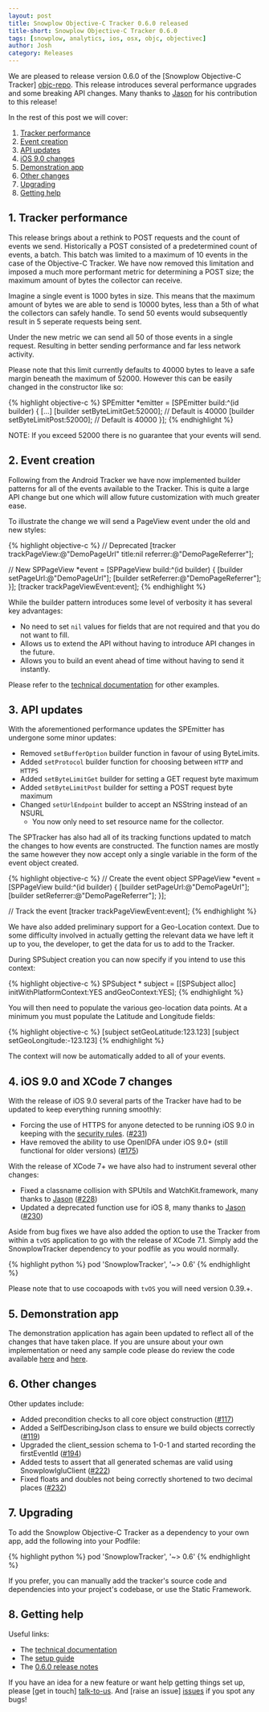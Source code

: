 ```yaml
---
layout: post
title: Snowplow Objective-C Tracker 0.6.0 released
title-short: Snowplow Objective-C Tracker 0.6.0
tags: [snowplow, analytics, ios, osx, objc, objectivec]
author: Josh
category: Releases
---
```


We are pleased to release version 0.6.0 of the [Snowplow Objective-C Tracker] [objc-repo].  This release introduces several performance upgrades and some breaking API changes. Many thanks to [Jason][iamjason] for his contribution to this release!

In the rest of this post we will cover:

1. [Tracker performance](/blog/2015/11/04/snowplow-objective-c-tracker-0.6.0-released/#tracker-performance)
2. [Event creation](/blog/2015/11/04/snowplow-objective-c-tracker-0.6.0-released/#event-creation)
3. [API updates](/blog/2015/11/04/snowplow-objective-c-tracker-0.6.0-released/#api-updates)
4. [iOS 9.0 changes](/blog/2015/11/04/snowplow-objective-c-tracker-0.6.0-released/#ios-9.0)
5. [Demonstration app](/blog/2015/11/04/snowplow-objective-c-tracker-0.6.0-released/#demo)
6. [Other changes](/blog/2015/11/04/snowplow-objective-c-tracker-0.6.0-released/#changes)
7. [Upgrading](/blog/2015/11/04/snowplow-objective-c-tracker-0.6.0-released/#upgrading)
8. [Getting help](/blog/2015/11/04/snowplow-objective-c-tracker-0.6.0-released/#help)

<!--more-->

<h2><a name="tracker-performance">1. Tracker performance</a></h2>

This release brings about a rethink to POST requests and the count of events we send.  Historically a POST consisted of a predetermined count of events, a batch.  This batch was limited to a maximum of 10 events in the case of the Objective-C Tracker.  We have now removed this limitation and imposed a much more performant metric for determining a POST size; the maximum amount of bytes the collector can receive.

Imagine a single event is 1000 bytes in size.  This means that the maximum amount of bytes we are able to send is 10000 bytes, less than a 5th of what the collectors can safely handle.  To send 50 events would subsequently result in 5 seperate requests being sent.

Under the new metric we can send all 50 of those events in a single request.  Resulting in better sending performance and far less network activity.

Please note that this limit currently defaults to 40000 bytes to leave a safe margin beneath the maximum of 52000.  However this can be easily changed in the constructor like so:

{% highlight objective-c %}
SPEmitter *emitter = [SPEmitter build:^(id<SPEmitterBuilder> builder) {
        [...]
        [builder setByteLimitGet:52000]; // Default is 40000
        [builder setByteLimitPost:52000]; // Default is 40000
    }];
{% endhighlight %}

NOTE: If you exceed 52000 there is no guarantee that your events will send.

<h2><a name="event-creation">2. Event creation</a></h2>

Following from the Android Tracker we have now implemented builder patterns for all of the events available to the Tracker.  This is quite a large API change but one which will allow future customization with much greater ease.

To illustrate the change we will send a PageView event under the old and new styles:

{% highlight objective-c %}
// Deprecated
[tracker trackPageView:@"DemoPageUrl" 
                 title:nil 
              referrer:@"DemoPageReferrer"];

// New
SPPageView *event = [SPPageView build:^(id<SPPageViewBuilder> builder) {
    [builder setPageUrl:@"DemoPageUrl"];
    [builder setReferrer:@"DemoPageReferrer"];
}];
[tracker trackPageViewEvent:event];
{% endhighlight %}

While the builder pattern introduces some level of verbosity it has several key advantages:

* No need to set `nil` values for fields that are not required and that you do not want to fill.
* Allows us to extend the API without having to introduce API changes in the future.
* Allows you to build an event ahead of time without having to send it instantly.

Please refer to the [technical documentation][tech-docs] for other examples.

<h2><a name="api-updates">3. API updates</a></h2>

With the aforementioned performance updates the SPEmitter has undergone some minor updates:

* Removed `setBufferOption` builder function in favour of using ByteLimits.
* Added `setProtocol` builder function for choosing between `HTTP` and `HTTPS`
* Added `setByteLimitGet` builder for setting a GET request byte maximum
* Added `setByteLimitPost` builder for setting a POST request byte maximum
* Changed `setUrlEndpoint` builder to accept an NSString instead of an NSURL
  - You now only need to set resource name for the collector.

The SPTracker has also had all of its tracking functions updated to match the changes to how events are constructed.  The function names are mostly the same however they now accept only a single variable in the form of the event object created.

{% highlight objective-c %}
// Create the event object
SPPageView *event = [SPPageView build:^(id<SPPageViewBuilder> builder) {
    [builder setPageUrl:@"DemoPageUrl"];
    [builder setReferrer:@"DemoPageReferrer"];
}];

// Track the event
[tracker trackPageViewEvent:event];
{% endhighlight %}

We have also added preliminary support for a Geo-Location context.  Due to some difficulty involved in actually getting the relevant data we have left it up to you, the developer, to get the data for us to add to the Tracker.

During SPSubject creation you can now specify if you intend to use this context:

{% highlight objective-c %}
SPSubject * subject = [[SPSubject alloc] initWithPlatformContext:YES andGeoContext:YES];
{% endhighlight %}

You will then need to populate the various geo-location data points.  At a minimum you must populate the Latitude and Longitude fields:

{% highlight objective-c %}
[subject setGeoLatitude:123.123]
[subject setGeoLongitude:-123.123]
{% endhighlight %}

The context will now be automatically added to all of your events.

<h2><a name="ios-9.0">4. iOS 9.0 and XCode 7 changes</a></h2>

With the release of iOS 9.0 several parts of the Tracker have had to be updated to keep everything running smoothly:

* Forcing the use of HTTPS for anyone detected to be running iOS 9.0 in keeping with the [security rules][9.0-release-notes]. ([#231][231])
* Have removed the ability to use OpenIDFA under iOS 9.0+ (still functional for older versions) ([#175][175])

With the release of XCode 7+ we have also had to instrument several other changes:

* Fixed a classname collision with SPUtils and WatchKit.framework, many thanks to [Jason][iamjason] ([#228][228])
* Updated a deprecated function use for iOS 8, many thanks to [Jason][iamjason] ([#230][230])

Aside from bug fixes we have also added the option to use the Tracker from within a `tvOS` application to go with the release of XCode 7.1.  Simply add the SnowplowTracker dependency to your podfile as you would normally.

{% highlight python %}
pod 'SnowplowTracker', '~> 0.6'
{% endhighlight %}

Please note that to use cocoapods with `tvOS` you will need version 0.39.+.

<h2><a name="demo">5. Demonstration app</a></h2>

The demonstration application has again been updated to reflect all of the changes that have taken place.  If you are unsure about your own implementation or need any sample code please do review the code available [here][demo-code] and [here][demo-code-1].

<h2><a name="changes">6. Other changes</a></h2>

Other updates include:

* Added precondition checks to all core object construction ([#117][117])
* Added a SelfDescribingJson class to ensure we build objects correctly ([#119][119])
* Upgraded the client_session schema to 1-0-1 and started recording the firstEventId ([#194][194])
* Added tests to assert that all generated schemas are valid using SnowplowIgluClient ([#222][222])
* Fixed floats and doubles not being correctly shortened to two decimal places ([#232][232])

<h2><a name="upgrading">7. Upgrading</a></h2>

To add the Snowplow Objective-C Tracker as a dependency to your own app, add the following into your Podfile:

{% highlight python %}
pod 'SnowplowTracker', '~> 0.6'
{% endhighlight %}

If you prefer, you can manually add the tracker's source code and dependencies into your project's codebase, or use the Static Framework.

<h2><a name="help">8. Getting help</a></h2>

Useful links:

* The [technical documentation][tech-docs]
* The [setup guide][setup-guide]
* The [0.6.0 release notes][tracker-060]

If you have an idea for a new feature or want help getting things set up, please [get in touch] [talk-to-us]. And [raise an issue] [issues] if you spot any bugs!

[objc-repo]: https://github.com/snowplow/snowplow-objc-tracker
[tech-docs]: https://github.com/snowplow/snowplow/wiki/iOS-Tracker
[setup-guide]: https://github.com/snowplow/snowplow/wiki/iOS-Tracker-Setup
[tracker-060]: https://github.com/snowplow/snowplow-objc-tracker/releases/tag/0.6.0
[194]: https://github.com/snowplow/snowplow-objc-tracker/issues/194
[119]: https://github.com/snowplow/snowplow-objc-tracker/issues/119
[117]: https://github.com/snowplow/snowplow-objc-tracker/issues/117
[175]: https://github.com/snowplow/snowplow-objc-tracker/issues/175
[231]: https://github.com/snowplow/snowplow-objc-tracker/issues/231
[228]: https://github.com/snowplow/snowplow-objc-tracker/issues/228
[230]: https://github.com/snowplow/snowplow-objc-tracker/issues/230
[222]: https://github.com/snowplow/snowplow-objc-tracker/issues/222
[232]: https://github.com/snowplow/snowplow-objc-tracker/issues/232
[iamjason]: https://github.com/iamjason
[demo-code]: https://github.com/snowplow/snowplow-objc-tracker/blob/master/SnowplowDemo/SnowplowDemo/DemoUtils.m
[demo-code-1]: https://github.com/snowplow/snowplow-objc-tracker/blob/master/SnowplowDemo/SnowplowDemo/ViewController.m
[9.0-release-notes]: https://developer.apple.com/library/prerelease/ios/releasenotes/General/WhatsNewIniOS/Articles/iOS9.html
[lib-dl]: http://dl.bintray.com/snowplow/snowplow-generic/snowplow_objc_tracker_0.6.0.zip
[talk-to-us]: https://github.com/snowplow/snowplow/wiki/Talk-to-us
[issues]: https://github.com/snowplow/snowplow/issues
